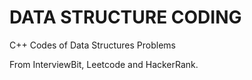 # DATA STRUCTURE CODING

C++ Codes of Data Structures Problems

From InterviewBit, Leetcode and HackerRank.
